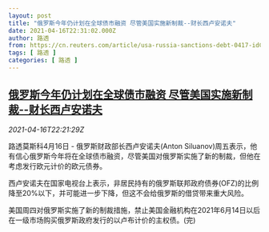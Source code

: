 ```yaml
---
layout: post
title: "俄罗斯今年仍计划在全球债市融资 尽管美国实施新制裁--财长西卢安诺夫"
date: 2021-04-16T22:31:02.000Z
author: 路透
from: https://cn.reuters.com/article/usa-russia-sanctions-debt-0417-idCNKBS2C32SO
tags: [ 路透 ]
categories: [ 路透 ]
---
```

<!--1618612262000-->
[俄罗斯今年仍计划在全球债市融资 尽管美国实施新制裁--财长西卢安诺夫](https://cn.reuters.com/article/usa-russia-sanctions-debt-0417-idCNKBS2C32SO)
------

<div>
<div><i>2021-04-16T22:21:29Z</i></div><p>路透莫斯科4月16日 - 俄罗斯财政部长西卢安诺夫(Anton Siluanov)周五表示，他有信心俄罗斯今年将在全球债市融资，尽管美国对俄罗斯实施了新的制裁，但他在考虑发行欧元计价的欧元债券。 　</p><p>西卢安诺夫在国家电视台上表示，非居民持有的俄罗斯联邦政府债券(OFZ)的比例降至20%以下，并可能进一步下降，但这不会给俄罗斯的借贷带来重大风险。 　</p><p>美国周四对俄罗斯实施了新的制裁措施，禁止美国金融机构在2021年6月14日以后在一级市场购买俄罗斯政府发行的以卢布计价的主权债。(完)</p>
</div>
